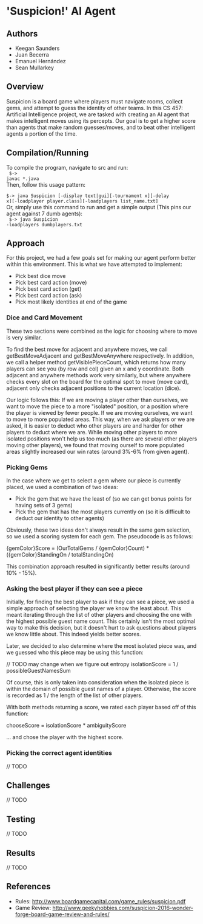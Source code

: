 # 'Suspicion!' AI Agent

## Authors
- Keegan Saunders
- Juan Becerra
- Emanuel Hernández
- Sean Mullarkey

## Overview
Suspicion is a board game where players must navigate rooms, collect gems, and attempt to guess the identity of other teams. In this 
CS 457: Artificial Intelligence project, we are tasked with creating an AI agent that makes intelligent moves using its percepts. Our 
goal is to get a higher score than agents that make random guesses/moves, and to beat other intelligent agents a portion of the time.

## Compilation/Running
To compile the program, navigate to src and run:
<br>
<code>
$-> javac *.java
</code>
<br>
Then, follow this usage pattern:
<br>
<code>
$-> java Suspicion [-display text|gui][-tournament x][-delay x][-loadplayer player.class][-loadplayers list_name.txt]
</code>
<br>
Or, simply use this command to run and get a simple output (This pins our agent against 7 dumb agents):
<br>
<code>
$-> java Suspicion -loadplayers dumbplayers.txt
</code>
<br>

## Approach
For this project, we had a few goals set for making our agent perform better within this environment. This is what we 
have attempted to implement:

- Pick best dice move
- Pick best card action (move)
- Pick best card action (get)
- Pick best card action (ask)
- Pick most likely identities at end of the game

### Dice and Card Movement
These two sections were combined as the logic for choosing where to move is very similar.

To find the best move for adjacent and anywhere moves, we call getBestMoveAdjacent and getBestMoveAnywhere respectively.
In addition, we call a helper method getVisiblePieceCount, which returns how many players can see you (by row and col) 
given an x and y coordinate. Both adjacent and anywhere methods work very similarly, but where anywhere checks every slot 
on the board for the optimal spot to move (move card), adjacent only checks adjacent positions to the current location (dice).

Our logic follows this: If we are moving a player other than ourselves, we want to move the piece to a more "isolated" position,
or a position where the player is viewed by fewer people. If we are moving ourselves, we want to move to more populated areas.
This way, when we ask players or we are asked, it is easier to deduct who other players are and harder for other players to 
deduct where we are. While moving other players to more isolated positions won't help us too much (as there are several other players
moving other players), we found that moving ourself to more populated areas slightly increased our win rates (around 3%-6% from given
agent).

### Picking Gems
In the case where we get to select a gem where our piece is currently placed, we used a combination of two ideas:

- Pick the gem that we have the least of (so we can get bonus points for having sets of 3 gems)
- Pick the gem that has the most players currently on (so it is difficult to deduct our identity to other agents)

Obviously, these two ideas don't always result in the same gem selection, so we used a scoring system for each gem. The pseudocode is as follows:

{gemColor}Score = (OurTotalGems / {gemColor}Count) * ({gemColor}StandingOn / totalStandingOn)

This combination approach resulted in significantly better results (around 10% - 15%).

### Asking the best player if they can see a piece
Initially, for finding the best player to ask if they can see a piece, we used a simple approach of 
selecting the player we know the least about. This meant iterating through the list of other players 
and choosing the one with the highest possible guest name count. This certainly isn't the most optimal way to
make this decision, but it doesn't hurt to ask questions about players we know little about. This indeed yields 
better scores.

Later, we decided to also determine where the most isolated piece was, and we guessed who this piece may be using this function:

// TODO may change when we figure out entropy
isolationScore = 1 / possibleGuestNamesSum

Of course, this is only taken into consideration when the isolated piece is within the domain of possible guest names of a 
player. Otherwise, the score is recorded as 1 / the length of the list of other players.

With both methods returning a score, we rated each player based off of this function:

chooseScore = isolationScore * ambiguityScore

... and chose the player with the highest score.

### Picking the correct agent identities
// TODO

## Challenges
// TODO

## Testing
// TODO

## Results
// TODO

## References
- Rules: http://www.boardgamecapital.com/game_rules/suspicion.pdf
- Game Review: http://www.geekyhobbies.com/suspicion-2016-wonder-forge-board-game-review-and-rules/
